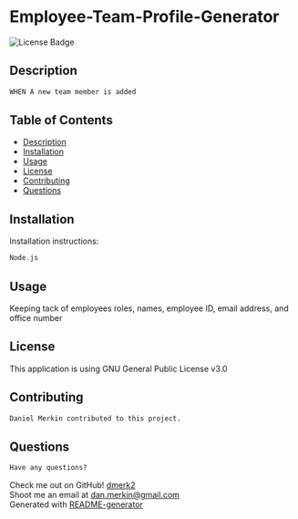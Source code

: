 <h1>Employee-Team-Profile-Generator</h1>

![License Badge](https://img.shields.io/badge/-GNU--Affero--General--Public--License--v3.0-green)<br>

## Description

```md
WHEN A new team member is added
```

## Table of Contents
 - [Description](#description)<br>
 - [Installation](#installation)<br>
 - [Usage](#installation)<br>
 - [License](#installation)<br>
 - [Contributing](#installation)<br>
 - [Questions](#questions)<br>

## Installation
Installation instructions:

```md
Node.js 
```

## Usage
Keeping tack of employees roles, names, employee ID, email address, and office number

## License
This application is using GNU General Public License v3.0<br>

## Contributing

```md
Daniel Merkin contributed to this project.
```

## Questions

```md
Have any questions?
```
Check me out on GitHub! [dmerk2](https://github.com/dmerk2)<br>
Shoot me an email at dan.merkin@gmail.com<br>
Generated with [README-generator](https://github.com/dmerk2/Professional-README-Generator)
